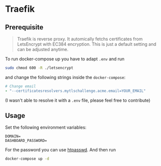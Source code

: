 # Traefik

## Prerequisite

> Traefik is reverse proxy. It automically fetchs certificates from LetsEncrypt with EC384 encryption. This is just a default setting and can be adjusted anytime.

To run docker-compose up you have to adapt `.env` and run

```sh
sudo chmod 600 -R ./letsencrypt
```

and change the following strings inside the `docker-compose`:

```yaml
# Change email
- "--certificatesresolvers.mytlschallenge.acme.email=YOUR_EMAIL"
```

(I wasn't able to resolve it with a `.env` file, please feel free to contribute)

## Usage

Set the following environment variables:

```env
DOMAIN=
DASHBOARD_PASSWORD=
```

For the password you can use [htpasswd](https://hostingcanada.org/htpasswd-generator/). And then run

```sh
docker-compose up -d
```

